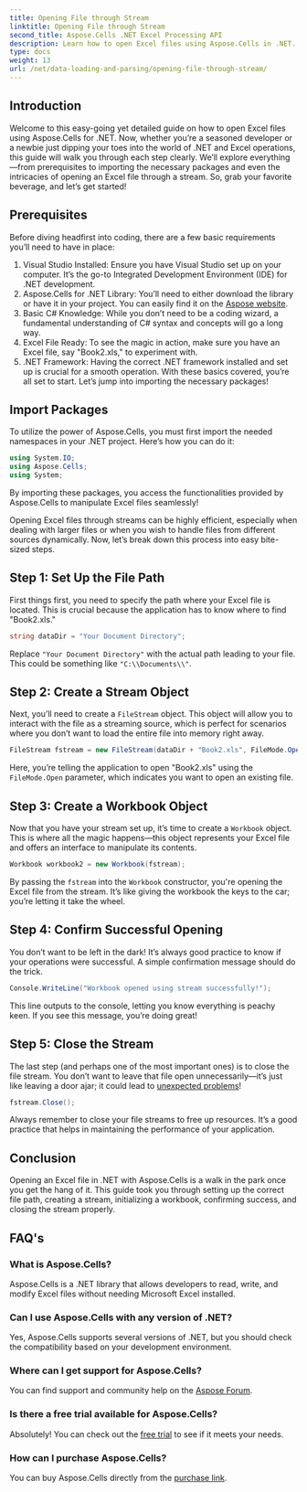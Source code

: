 ```yaml
---
title: Opening File through Stream
linktitle: Opening File through Stream
second_title: Aspose.Cells .NET Excel Processing API
description: Learn how to open Excel files using Aspose.Cells in .NET. This beginner-friendly guide provides step-by-step instructions for efficient file handling.
type: docs
weight: 13
url: /net/data-loading-and-parsing/opening-file-through-stream/
---
```

## Introduction
Welcome to this easy-going yet detailed guide on how to open Excel files using Aspose.Cells for .NET. Now, whether you’re a seasoned developer or a newbie just dipping your toes into the world of .NET and Excel operations, this guide will walk you through each step clearly. We’ll explore everything—from prerequisites to importing the necessary packages and even the intricacies of opening an Excel file through a stream. So, grab your favorite beverage, and let’s get started!
## Prerequisites
Before diving headfirst into coding, there are a few basic requirements you’ll need to have in place:
1. Visual Studio Installed: Ensure you have Visual Studio set up on your computer. It’s the go-to Integrated Development Environment (IDE) for .NET development.
2. Aspose.Cells for .NET Library: You’ll need to either download the library or have it in your project. You can easily find it on the [Aspose website](https://releases.aspose.com/cells/net/).
3. Basic C# Knowledge: While you don’t need to be a coding wizard, a fundamental understanding of C# syntax and concepts will go a long way.
4. Excel File Ready: To see the magic in action, make sure you have an Excel file, say "Book2.xls," to experiment with.
5. .NET Framework: Having the correct .NET framework installed and set up is crucial for a smooth operation.
With these basics covered, you’re all set to start. Let’s jump into importing the necessary packages!
## Import Packages
To utilize the power of Aspose.Cells, you must first import the needed namespaces in your .NET project. Here’s how you can do it:
```csharp
using System.IO;
using Aspose.Cells;
using System;
```
By importing these packages, you access the functionalities provided by Aspose.Cells to manipulate Excel files seamlessly!

Opening Excel files through streams can be highly efficient, especially when dealing with larger files or when you wish to handle files from different sources dynamically. Now, let’s break down this process into easy bite-sized steps.
## Step 1: Set Up the File Path
First things first, you need to specify the path where your Excel file is located. This is crucial because the application has to know where to find "Book2.xls."
```csharp
string dataDir = "Your Document Directory";
```
Replace `"Your Document Directory"` with the actual path leading to your file. This could be something like `"C:\\Documents\\"`.
## Step 2: Create a Stream Object
Next, you’ll need to create a `FileStream` object. This object will allow you to interact with the file as a streaming source, which is perfect for scenarios where you don’t want to load the entire file into memory right away.
```csharp
FileStream fstream = new FileStream(dataDir + "Book2.xls", FileMode.Open);
```
Here, you’re telling the application to open "Book2.xls" using the `FileMode.Open` parameter, which indicates you want to open an existing file.
## Step 3: Create a Workbook Object
Now that you have your stream set up, it’s time to create a `Workbook` object. This is where all the magic happens—this object represents your Excel file and offers an interface to manipulate its contents.
```csharp
Workbook workbook2 = new Workbook(fstream);
```
By passing the `fstream` into the `Workbook` constructor, you're opening the Excel file from the stream. It’s like giving the workbook the keys to the car; you’re letting it take the wheel.
## Step 4: Confirm Successful Opening
You don’t want to be left in the dark! It’s always good practice to know if your operations were successful. A simple confirmation message should do the trick.
```csharp
Console.WriteLine("Workbook opened using stream successfully!");
```
This line outputs to the console, letting you know everything is peachy keen. If you see this message, you’re doing great!
## Step 5: Close the Stream
The last step (and perhaps one of the most important ones) is to close the file stream. You don’t want to leave that file open unnecessarily—it’s just like leaving a door ajar; it could lead to [unexpected problems](https://forum.aspose.com/c/cells/9)!
```csharp
fstream.Close();
```
Always remember to close your file streams to free up resources. It’s a good practice that helps in maintaining the performance of your application.
## Conclusion
Opening an Excel file in .NET with Aspose.Cells is a walk in the park once you get the hang of it. This guide took you through setting up the correct file path, creating a stream, initializing a workbook, confirming success, and closing the stream properly. 
## FAQ's
### What is Aspose.Cells?
Aspose.Cells is a .NET library that allows developers to read, write, and modify Excel files without needing Microsoft Excel installed.
### Can I use Aspose.Cells with any version of .NET?
Yes, Aspose.Cells supports several versions of .NET, but you should check the compatibility based on your development environment.
### Where can I get support for Aspose.Cells?
You can find support and community help on the [Aspose Forum](https://forum.aspose.com/c/cells/9).
### Is there a free trial available for Aspose.Cells?
Absolutely! You can check out the [free trial](https://releases.aspose.com/) to see if it meets your needs.
### How can I purchase Aspose.Cells?
You can buy Aspose.Cells directly from the [purchase link](https://purchase.aspose.com/buy).